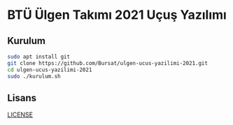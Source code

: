# BTÜ Ülgen Takımı 2021 Uçuş Yazılımı

## Kurulum

```bash
sudo apt install git
git clone https://github.com/Bursat/ulgen-ucus-yazilimi-2021.git
cd ulgen-ucus-yazilimi-2021
sudo ./kurulum.sh
```

## Lisans

[LICENSE](LICENSE)
